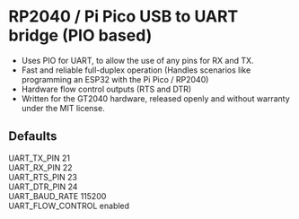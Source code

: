# RP2040 / Pi Pico USB to UART bridge (PIO based)
- Uses PIO for UART, to allow the use of any pins for RX and TX.  
- Fast and reliable full-duplex operation (Handles scenarios like programming an ESP32 with the Pi Pico / RP2040)
- Hardware flow control outputs (RTS and DTR)
- Written for the GT2040 hardware, released openly and without warranty under the MIT license.

## Defaults
UART_TX_PIN 21  
UART_RX_PIN 22  
UART_RTS_PIN 23  
UART_DTR_PIN 24  
UART_BAUD_RATE 115200  
UART_FLOW_CONTROL enabled  
